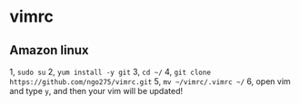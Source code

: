 # vimrc
## Amazon linux
1, `sudo su`
2, `yum install -y git`
3, `cd ~/`
4, `git clone https://github.com/ngo275/vimrc.git`
5, `mv ~/vimrc/.vimrc ~/`
6, open vim and type `y`, and then your vim will be updated!
